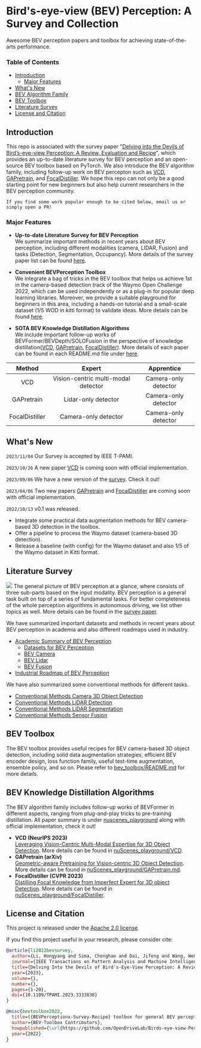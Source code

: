 # Bird's-eye-view (BEV) Perception: A Survey and Collection

Awesome BEV perception papers and toolbox for achieving state-of-the-arts performance.

### Table of Contents
- [Introduction](#introduction)
  - [Major Features](#major-features)
- [What's New](#whats-new)
- [BEV Algorithm Family](#bev-algorithm-family)
- [BEV Toolbox](#bev-toolbox)
- [Literature Survey](#literature-survey)
- [License and Citation](#license-and-citation)


## Introduction

This repo is associated with the survey paper "[Delving into the Devils of Bird’s-eye-view Perception: A Review, Evaluation and Recipe](https://ieeexplore.ieee.org/document/10321736)", which provides an up-to-date literature survey for BEV perception and an open-source BEV toolbox based on PyTorch. We also introduce the BEV algorithm family, including follow-up work on BEV percepton such as [VCD](https://arxiv.org/abs/2310.15670), [GAPretrain](https://arxiv.org/abs/2304.03105), and [FocalDistiller](https://openaccess.thecvf.com/content/CVPR2023/html/Zeng_Distilling_Focal_Knowledge_From_Imperfect_Expert_for_3D_Object_Detection_CVPR_2023_paper.html). We hope this repo can not only be a good starting point for new beginners but also help current researchers in the BEV perception community.
<!-- In the literature survey, it includes different modalities (camera, lidar and fusion) and tasks (detection and segmentation). As for the toolbox, it provides useful recipe for BEV camera-based 3D object detection, including solid data augmentation strategies, efficient BEV encoder design, loss function family, useful test-time augmentation, ensemble policy, and so on. -->

`If you find some work popular enough to be cited below, email us or simply open a PR!`

<!-- Currently, the BEV perception community is very active and growing fast. There are also some good repos of BEV Perception, _e.g_. -->

<!-- * [BEVFormer](https://github.com/fundamentalvision/BEVFormer) <img src="https://img.shields.io/github/stars/fundamentalvision/BEVFormer?style=social"/>. A cutting-edge baseline for camera-based detection via spatiotemporal transformers.
* [BEVDet](https://github.com/HuangJunJie2017/BEVDet) <img src="https://img.shields.io/github/stars/HuangJunJie2017/BEVDet?style=social"/>. Official codes for the camera-based detection methods - BEVDet series, including BEVDet, BEVDet4D and BEVPoolv2.
* [PETR](https://github.com/megvii-research/PETR) <img src="https://img.shields.io/github/stars/megvii-research/PETR?style=social"/>. Implicit BEV representation for camera-based detection and Segmentation, including PETR and PETRv2.
* [BEVDepth](https://github.com/Megvii-BaseDetection/BEVDepth) <img src="https://img.shields.io/github/stars/Megvii-BaseDetection/BEVDepth?style=social"/>. Official codes for the BEVDepth and BEVStereo, which use LiDAR or temporal stereo to enhance depth estimation.
* [Lift-splat-shoot](https://github.com/nv-tlabs/lift-splat-shoot) <img src="https://img.shields.io/github/stars/nv-tlabs/lift-splat-shoot?style=social"/>. Implicitly Unprojecting camera image features to 3D for the segmentation task. 
* [BEVFusion (MIT)](https://github.com/mit-han-lab/bevfusion) <img src="https://img.shields.io/github/stars/mit-han-lab/bevfusion?style=social"/>. Unifies camera and LiDAR features in the shared bird's-eye view (BEV) representation space for the detection and map segmentation tasks.
* [BEVFusion (ADLab)](https://github.com/ADLab-AutoDrive/BEVFusion) <img src="https://img.shields.io/github/stars/ADLab-AutoDrive/BEVFusion?style=social"/>. A simple and robust LiDAR-Camera fusion framework for the detection task.  -->

### Major Features

* **Up-to-date Literature Survey for BEV Perception** <br> We summarize important methods in recent years about BEV perception, including different modalities (camera, LIDAR, Fusion) and tasks (Detection, Segmentation, Occupancy). More details of the survey paper list can be found [here](./docs/paper_list/).

* **Convenient BEVPerception Toolbox** <br> We integrate a bag of tricks in the BEV toolbox that helps us achieve 1st in the camera-based detection track of the Waymo Open Challenge 2022, which can be used independently or as a plug-in for popular deep learning libraries. Moreover, we provide a suitable playground for beginners in this area, including a hands-on tutorial and a small-scale dataset (1/5 WOD in kitti format) to validate ideas. More details can be found [here](./bev_toolbox/README.md).

* **SOTA BEV Knowledge Distillation Algorithms** <br> We include important follow-up works of BEVFormer/BEVDepth/SOLOFusion in the perspective of knowledge distillation([VCD](https://arxiv.org/abs/2310.15670), [GAPretrain](https://arxiv.org/abs/2304.03105), [FocalDistiller](https://openaccess.thecvf.com/content/CVPR2023/html/Zeng_Distilling_Focal_Knowledge_From_Imperfect_Expert_for_3D_Object_Detection_CVPR_2023_paper.html)). More details of each paper can be found in each README.md file under [here](./nuScenes_playground/).

| Method | Expert | Apprentice |
| :---: | :---: | :---: |
| VCD | Vision-centric multi-modal detector | Camera-only detector |
| GAPretrain  | Lidar-only detector  | Camera-only detector  |
| FocalDistiller   | Camera-only detector  | Camera-only detector  |

## What's New
```2023/11/04``` Our Survey is accepted by IEEE T-PAMI.

```2023/10/26``` A new paper [VCD](https://arxiv.org/abs/2310.15670) is coming soon with official implementation.

```2023/09/06``` We have a new version of the [survey](https://ieeexplore.ieee.org/document/10321736). Check it out!

```2023/04/06``` Two new papers [GAPretrain](https://arxiv.org/abs/2304.03105) and [FocalDistiller](https://openaccess.thecvf.com/content/CVPR2023/html/Zeng_Distilling_Focal_Knowledge_From_Imperfect_Expert_for_3D_Object_Detection_CVPR_2023_paper.html) are coming soon with official implementation.

```2022/10/13``` v0.1 was released.
* Integrate some practical data augmentation methods for BEV camera-based 3D detection in the toolbox.
* Offer a pipeline to process the Waymo dataset (camera-based 3D detection).
* Release a baseline (with config) for the Waymo dataset and also 1/5 of the Waymo dataset in Kitti format.

## Literature Survey

![](figs/general_overview.jpg)
The general picture of BEV perception at a glance, where consists of three sub-parts based on the input modality. BEV perception is a general task built on top of a series of fundamental tasks. For better completeness of the whole perception algorithms in autonomous driving, we list other topics as well. More details can be found in the [survey paper](https://ieeexplore.ieee.org/document/10321736).

We have summarized important datasets and methods in recent years about BEV perception in academia and also different roadmaps used in industry. 
* [Academic Summary of BEV Perception](docs/paper_list/academia.md)
  * [Datasets for BEV Perception](docs/paper_list/dataset.md)
  * [BEV Camera](docs/paper_list/bev_camera.md)
  * [BEV Lidar](docs/paper_list/bev_lidar.md)
  * [BEV Fusion](docs/paper_list/bev_fusion.md)
* [Industrial Roadmap of BEV Perception](docs/paper_list/industry.md)
  
We have also summarized some conventional methods for different tasks.
* [Conventional Methods Camera 3D Object Detection](docs/paper_list/camera_detection.md)
* [Conventional Methods LiDAR Detection](docs/paper_list/lidar_detection.md)
* [Conventional Methods LiDAR Segmentation](docs/paper_list/lidar_segmentation.md)
* [Conventional Methods Sensor Fusion](docs/paper_list/sensor_fusion.md)

## BEV Toolbox
The BEV toolbox provides useful recipes for BEV camera-based 3D object detection, including solid data augmentation strategies, efficient BEV encoder design, loss function family, useful test-time augmentation, ensemble policy, and so on. Please refer to [bev_toolbox/README.md](bev_toolbox/README.md) for more details.

## BEV Knowledge Distillation Algorithms
The BEV algorithm family includes follow-up works of BEVFormer in different aspects, ranging from plug-and-play tricks to pre-training distillation. All paper summary is under [nuscenes_playground](nuScenes_playground) along with official implementation, check it out!
* **VCD (NeurIPS 2023)** <br> [Leveraging Vision-Centric Multi-Modal Expertise for 3D Object Detection](https://arxiv.org/abs/2310.15670). More details can be found in [nuScenes_playground/VCD](./nuScenes_playground/VCD/README.md).
* **GAPretrain (arXiv)** <br> [Geometric-aware Pretraining for Vision-centric 3D Object Detection](https://arxiv.org/abs/2304.03105). More details can be found in [nuScenes_playground/GAPretrain.md](./nuScenes_playground/GAPretrain.md).
* **FocalDistiller (CVPR 2023)** <br> [Distilling Focal Knowledge from Imperfect Expert for 3D object Detection](https://openaccess.thecvf.com/content/CVPR2023/html/Zeng_Distilling_Focal_Knowledge_From_Imperfect_Expert_for_3D_Object_Detection_CVPR_2023_paper.html). More details can be found in [nuScenes_playground/FocalDistiller](nuScenes_playground/FocalDistiller/README.md).


## License and Citation
This project is released under the [Apache 2.0 license](LICENSE).

If you find this project useful in your research, please consider cite:

```BibTeX
@article{li2022bevsurvey,
  author={Li, Hongyang and Sima, Chonghao and Dai, Jifeng and Wang, Wenhai and Lu, Lewei and Wang, Huijie and Zeng, Jia and Li, Zhiqi and Yang, Jiazhi and Deng, Hanming and Tian, Hao and Xie, Enze and Xie, Jiangwei and Chen, Li and Li, Tianyu and Li, Yang and Gao, Yulu and Jia, Xiaosong and Liu, Si and Shi, Jianping and Lin, Dahua and Qiao, Yu},
  journal={IEEE Transactions on Pattern Analysis and Machine Intelligence}, 
  title={Delving Into the Devils of Bird's-Eye-View Perception: A Review, Evaluation and Recipe}, 
  year={2023},
  volume={},
  number={},
  pages={1-20},
  doi={10.1109/TPAMI.2023.3333838}
}
```
```BibTeX
@misc{bevtoolbox2022,
  title={{BEVPerceptionx-Survey-Recipe} toolbox for general BEV perception},
  author={BEV-Toolbox Contributors},
  howpublished={\url{https://github.com/OpenDriveLab/Birds-eye-view-Perception}},
  year={2022}
}
```
